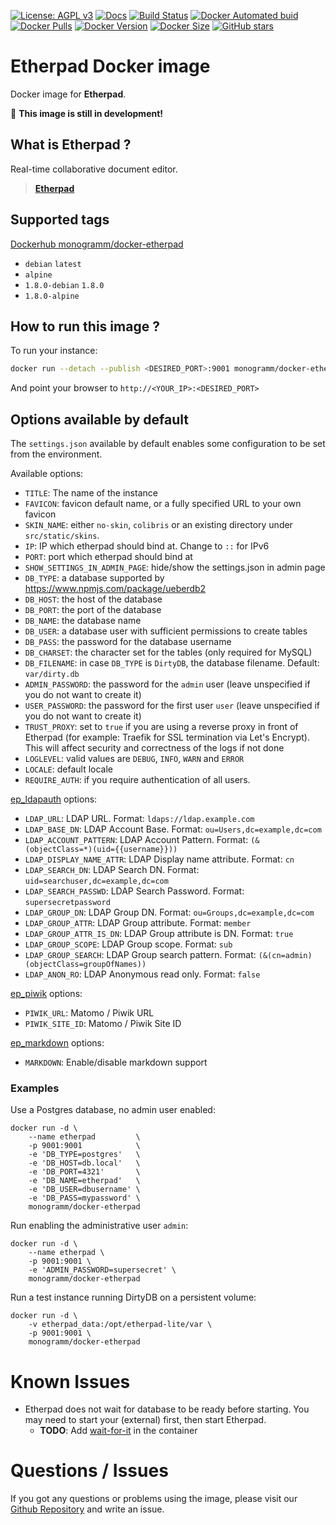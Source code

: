 
[![License: AGPL v3][uri_license_image]][uri_license]
[![Docs](https://img.shields.io/badge/Docs-Github%20Pages-blue)](https://monogramm.github.io/etherpad/)
[![Build Status](https://travis-ci.org/Monogramm/docker-etherpad.svg)](https://travis-ci.org/Monogramm/docker-etherpad)
[![Docker Automated buid](https://img.shields.io/docker/cloud/build/monogramm/docker-etherpad.svg)](https://hub.docker.com/r/monogramm/docker-etherpad/)
[![Docker Pulls](https://img.shields.io/docker/pulls/monogramm/docker-etherpad.svg)](https://hub.docker.com/r/monogramm/docker-etherpad/)
[![Docker Version](https://images.microbadger.com/badges/version/monogramm/docker-etherpad.svg)](https://microbadger.com/images/monogramm/docker-etherpad)
[![Docker Size](https://images.microbadger.com/badges/image/monogramm/docker-etherpad.svg)](https://microbadger.com/images/monogramm/docker-etherpad)
[![GitHub stars](https://img.shields.io/github/stars/Monogramm/docker-etherpad?style=social)](https://github.com/Monogramm/docker-etherpad)

# **Etherpad** Docker image

Docker image for **Etherpad**.

:construction: **This image is still in development!**

## What is **Etherpad** ?

Real-time collaborative document editor.

> [**Etherpad**](https://etherpad.org/)

## Supported tags

[Dockerhub monogramm/docker-etherpad](https://hub.docker.com/r/monogramm/docker-etherpad/)

* `debian` `latest`
* `alpine`
* `1.8.0-debian` `1.8.0`
* `1.8.0-alpine`

## How to run this image ?

To run your instance:
```bash
docker run --detach --publish <DESIRED_PORT>:9001 monogramm/docker-etherpad
```

And point your browser to `http://<YOUR_IP>:<DESIRED_PORT>`

## Options available by default

The `settings.json` available by default enables some configuration to be set from the environment.

Available options:

* `TITLE`: The name of the instance
* `FAVICON`: favicon default name, or a fully specified URL to your own favicon
* `SKIN_NAME`: either `no-skin`, `colibris` or an existing directory under `src/static/skins`.
* `IP`: IP which etherpad should bind at. Change to `::` for IPv6
* `PORT`: port which etherpad should bind at
* `SHOW_SETTINGS_IN_ADMIN_PAGE`: hide/show the settings.json in admin page
* `DB_TYPE`: a database supported by https://www.npmjs.com/package/ueberdb2
* `DB_HOST`: the host of the database
* `DB_PORT`: the port of the database
* `DB_NAME`: the database name
* `DB_USER`: a database user with sufficient permissions to create tables
* `DB_PASS`: the password for the database username
* `DB_CHARSET`: the character set for the tables (only required for MySQL)
* `DB_FILENAME`: in case `DB_TYPE` is `DirtyDB`, the database filename. Default: `var/dirty.db`
* `ADMIN_PASSWORD`: the password for the `admin` user (leave unspecified if you do not want to create it)
* `USER_PASSWORD`: the password for the first user `user` (leave unspecified if you do not want to create it)
* `TRUST_PROXY`: set to `true` if you are using a reverse proxy in front of Etherpad (for example: Traefik for SSL termination via Let's Encrypt). This will affect security and correctness of the logs if not done
* `LOGLEVEL`: valid values are `DEBUG`, `INFO`, `WARN` and `ERROR`
* `LOCALE`: default locale
* `REQUIRE_AUTH`: if you require authentication of all users.

[ep_ldapauth](https://www.npmjs.com/package/ep_ldapauth) options:

* `LDAP_URL`: LDAP URL. Format: `ldaps://ldap.example.com`
* `LDAP_BASE_DN`: LDAP Account Base. Format: `ou=Users,dc=example,dc=com`
* `LDAP_ACCOUNT_PATTERN`: LDAP Account Pattern. Format: `(&(objectClass=*)(uid={{username}}))`
* `LDAP_DISPLAY_NAME_ATTR`: LDAP Display name attribute. Format: `cn`
* `LDAP_SEARCH_DN`: LDAP Search DN. Format: `uid=searchuser,dc=example,dc=com`
* `LDAP_SEARCH_PASSWD`: LDAP Search Password. Format: `supersecretpassword`
* `LDAP_GROUP_DN`: LDAP Group DN. Format: `ou=Groups,dc=example,dc=com`
* `LDAP_GROUP_ATTR`: LDAP Group attribute. Format: `member`
* `LDAP_GROUP_ATTR_IS_DN`: LDAP Group attribute is DN. Format: `true`
* `LDAP_GROUP_SCOPE`: LDAP Group scope. Format: `sub`
* `LDAP_GROUP_SEARCH`: LDAP Group search pattern. Format: `(&(cn=admin)(objectClass=groupOfNames))`
* `LDAP_ANON_RO`: LDAP Anonymous read only. Format: `false`

[ep_piwik](https://www.npmjs.com/package/ep_piwik) options:

* `PIWIK_URL`: Matomo / Piwik URL
* `PIWIK_SITE_ID`: Matomo / Piwik Site ID

[ep_markdown](https://www.npmjs.com/package/ep_markdown) options:

* `MARKDOWN`: Enable/disable markdown support

### Examples

Use a Postgres database, no admin user enabled:

```shell
docker run -d \
	--name etherpad         \
	-p 9001:9001            \
	-e 'DB_TYPE=postgres'   \
	-e 'DB_HOST=db.local'   \
	-e 'DB_PORT=4321'       \
	-e 'DB_NAME=etherpad'   \
	-e 'DB_USER=dbusername' \
	-e 'DB_PASS=mypassword' \
	monogramm/docker-etherpad
```

Run enabling the administrative user `admin`:

```shell
docker run -d \
	--name etherpad \
	-p 9001:9001 \
	-e 'ADMIN_PASSWORD=supersecret' \
	monogramm/docker-etherpad
```

Run a test instance running DirtyDB on a persistent volume:

```
docker run -d \
	-v etherpad_data:/opt/etherpad-lite/var \
	-p 9001:9001 \
	monogramm/docker-etherpad
```

# Known Issues

-	Etherpad does not wait for database to be ready before starting. You may need to start your (external) first, then start Etherpad.
	* **TODO**: Add [wait-for-it](https://github.com/vishnubob/wait-for-it) in the container

# Questions / Issues
If you got any questions or problems using the image, please visit our [Github Repository](https://github.com/Monogramm/docker-etherpad) and write an issue.

[uri_license]: http://www.gnu.org/licenses/agpl.html

[uri_license_image]: https://img.shields.io/badge/License-AGPL%20v3-blue.svg
